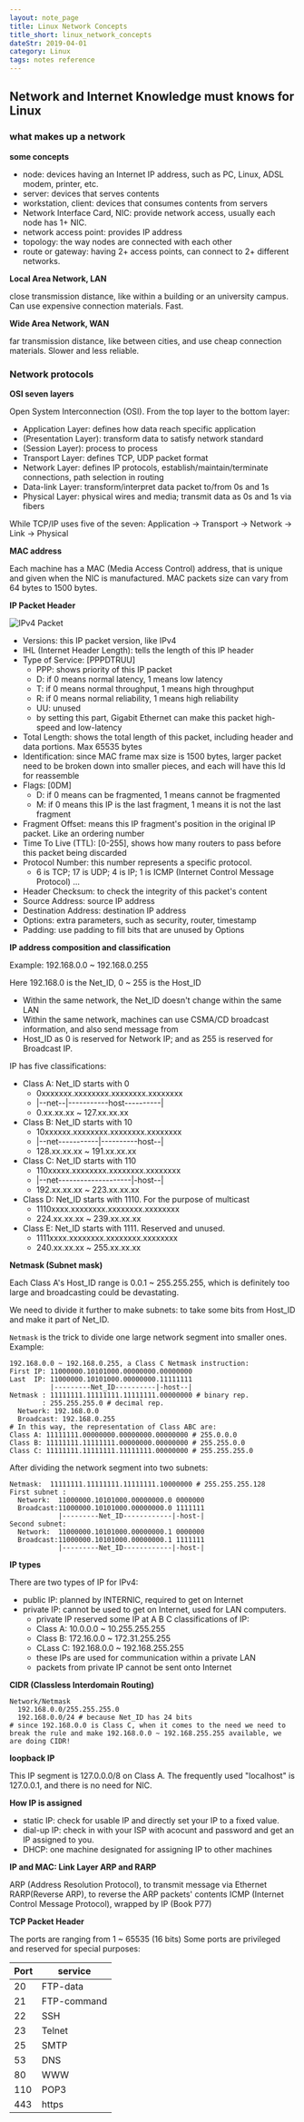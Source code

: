 ```yaml
---
layout: note_page
title: Linux Network Concepts
title_short: linux_network_concepts
dateStr: 2019-04-01
category: Linux
tags: notes reference
---
```


## Network and Internet Knowledge must knows for Linux

### what makes up a network

**some concepts**

- node: devices having an Internet IP address, such as PC, Linux, ADSL modem, printer, etc.
- server: devices that serves contents
- workstation, client: devices that consumes contents from servers
- Network Interface Card, NIC: provide network access, usually each node has 1+ NIC.
- network access point: provides IP address
- topology: the way nodes are connected with each other
- route or gateway: having 2+ access points, can connect to 2+ different networks.

**Local Area Network, LAN**

close transmission distance, like within a building or an university campus. Can use expensive connection materials. Fast.

**Wide Area Network, WAN**

far transmission distance, like between cities, and use cheap connection materials. Slower and less reliable.

### Network protocols

**OSI seven layers**

Open System Interconnection (OSI). From the top layer to the bottom layer:

- Application Layer: defines how data reach specific application
- (Presentation Layer): transform data to satisfy network standard
- (Session Layer): process to process
- Transport Layer: defines TCP, UDP packet format
- Network Layer: defines IP protocols, establish/maintain/terminate connections, path selection in routing
- Data-link Layer: transform/interpret data packet to/from 0s and 1s
- Physical Layer: physical wires and media; transmit data as 0s and 1s via fibers

While TCP/IP uses five of the seven: Application -> Transport -> Network -> Link -> Physical

**MAC address**

Each machine has a MAC (Media Access Control) address, that is unique and given when the NIC is manufactured.
MAC packets size can vary from 64 bytes to 1500 bytes.

**IP Packet Header**

![IPv4 Packet]('ipv4_packet')

- Versions: this IP packet version, like IPv4
- IHL (Internet Header Length): tells the length of this IP header
- Type of Service: [PPPDTRUU]
  - PPP: shows priority of this IP packet
  - D: if 0 means normal latency, 1 means low latency
  - T: if 0 means normal throughput, 1 means high throughput
  - R: if 0 means normal reliability, 1 means high reliability
  - UU: unused
  - by setting this part, Gigabit Ethernet can make this packet high-speed and low-latency
- Total Length: shows the total length of this packet, including header and data portions. Max 65535 bytes
- Identification: since MAC frame max size is 1500 bytes, larger packet need to be broken down into smaller pieces, and each will have this Id for reassemble
- Flags: [0DM]
  - D: if 0 means can be fragmented, 1 means cannot be fragmented
  - M: if 0 means this IP is the last fragment, 1 means it is not the last fragment
- Fragment Offset: means this IP fragment's position in the original IP packet. Like an ordering number
- Time To Live (TTL): [0-255], shows how many routers to pass before this packet being discarded
- Protocol Number: this number represents a specific protocol.
  - 6 is TCP; 17 is UDP; 4 is IP; 1 is ICMP (Internet Control Message Protocol) ...
- Header Checksum: to check the integrity of this packet's content
- Source Address: source IP address
- Destination Address: destination IP address
- Options: extra parameters, such as security, router, timestamp
- Padding: use padding to fill bits that are unused by Options

**IP address composition and classification**

Example: 192.168.0.0 ~ 192.168.0.255

Here 192.168.0 is the Net_ID, 0 ~ 255 is the Host_ID

- Within the same network, the Net_ID doesn't change within the same LAN
- Within the same network, machines can use CSMA/CD broadcast information, and also send message from
- Host_ID as 0 is reserved for Network IP; and as 255 is reserved for Broadcast IP.

IP has five classifications:

- Class A: Net_ID starts with 0
  - 0xxxxxxx.xxxxxxxx.xxxxxxxx.xxxxxxxx
  - |--net--|-----------host----------|
  - 0.xx.xx.xx ~ 127.xx.xx.xx
- Class B: Net_ID starts with 10
  - 10xxxxxx.xxxxxxxx.xxxxxxxx.xxxxxxxx
  - |--net-----------|----------host--|
  - 128.xx.xx.xx ~ 191.xx.xx.xx
- Class C: Net_ID starts with 110
  - 110xxxxx.xxxxxxxx.xxxxxxxx.xxxxxxxx
  - |--net--------------------|-host--|
  - 192.xx.xx.xx ~ 223.xx.xx.xx
- Class D: Net_ID starts with 1110. For the purpose of multicast
  - 1110xxxx.xxxxxxxx.xxxxxxxx.xxxxxxxx
  - 224.xx.xx.xx ~ 239.xx.xx.xx
- Class E: Net_ID starts with 1111. Reserved and unused.
  - 1111xxxx.xxxxxxxx.xxxxxxxx.xxxxxxxx
  - 240.xx.xx.xx ~ 255.xx.xx.xx

**Netmask (Subnet mask)**

Each Class A's Host_ID range is 0.0.1 ~ 255.255.255, which is definitely too large and broadcasting could be devastating.

We need to divide it further to make subnets: to take some bits from Host_ID and make it part of Net_ID.

`Netmask` is the trick to divide one large network segment into smaller ones. Example:

```
192.168.0.0 ~ 192.168.0.255, a Class C Netmask instruction:
First IP: 11000000.10101000.00000000.00000000
Last  IP: 11000000.10101000.00000000.11111111
          |---------Net_ID----------|-host--|
Netmask : 11111111.11111111.11111111.00000000 # binary rep.
        : 255.255.255.0 # decimal rep.
  Network: 192.168.0.0
  Broadcast: 192.168.0.255
# In this way, the representation of Class ABC are:
Class A: 11111111.00000000.00000000.00000000 # 255.0.0.0
Class B: 11111111.11111111.00000000.00000000 # 255.255.0.0
Class C: 11111111.11111111.11111111.00000000 # 255.255.255.0
```

After dividing the network segment into two subnets:

```
Netmask:  11111111.11111111.11111111.10000000 # 255.255.255.128
First subnet :
  Network:  11000000.10101000.00000000.0 0000000
  Broadcast:11000000.10101000.00000000.0 1111111
            |---------Net_ID------------|-host-|
Second subnet:
  Network:  11000000.10101000.00000000.1 0000000
  Broadcast:11000000.10101000.00000000.1 1111111
            |---------Net_ID------------|-host-|
```

**IP types**

There are two types of IP for IPv4:

- public IP: planned by INTERNIC, required to get on Internet
- private IP: cannot be used to get on Internet, used for LAN computers.
  - private IP reserved some IP at A B C classifications of IP:
  - Class A: 10.0.0.0 ~ 10.255.255.255
  - Class B: 172.16.0.0 ~ 172.31.255.255
  - CLass C: 192.168.0.0 ~ 192.168.255.255
  - these IPs are used for communication within a private LAN
  - packets from private IP cannot be sent onto Internet

**CIDR (Classless Interdomain Routing)**

```
Network/Netmask
  192.168.0.0/255.255.255.0
  192.168.0.0/24 # because Net_ID has 24 bits
# since 192.168.0.0 is Class C, when it comes to the need we need to break the rule and make 192.168.0.0 ~ 192.168.255.255 available, we are doing CIDR!
```

**loopback IP**

This IP segment is 127.0.0.0/8 on Class A. The frequently used "localhost" is 127.0.0.1, and there is no need for NIC.

**How IP is assigned**

- static IP: check for usable IP and directly set your IP to a fixed value.
- dial-up IP: check in with your ISP with acocunt and password and get an IP assigned to you.
- DHCP: one machine designated for assigning IP to other machines

**IP and MAC: Link Layer ARP and RARP**

ARP (Address Resolution Protocol), to transmit message via Ethernet
RARP(Reverse ARP), to reverse the ARP packets' contents
ICMP (Internet Control Message Protocol), wrapped by IP (Book P77)

**TCP Packet Header**

The ports are ranging from 1 ~ 65535 (16 bits)
Some ports are privileged and reserved for special purposes:

Port|service
----|-------
20|FTP-data
21|FTP-command
22|SSH
23|Telnet
25|SMTP
53|DNS
80|WWW
110|POP3
443|https
